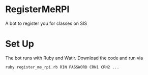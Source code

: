 RegisterMeRPI
=============

A bot to register you for classes on SIS

Set Up
======

The bot runs with Ruby and Watir. Download the code and run via

```
ruby register_me_rpi.rb RIN PASSWORD CRN1 CRN2 ...
```
